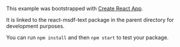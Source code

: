 This example was bootstrapped with [Create React App](https://github.com/facebook/create-react-app).

It is linked to the react-msdf-text package in the parent directory for development purposes.

You can run `npm install` and then `npm start` to test your package.
